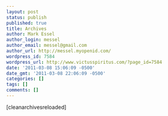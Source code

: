 ```yaml
---
layout: post
status: publish
published: true
title: Archives
author: Mark Essel
author_login: messel
author_email: messel@gmail.com
author_url: http://messel.myopenid.com/
wordpress_id: 7584
wordpress_url: http://www.victusspiritus.com/?page_id=7584
date: '2011-03-08 15:06:09 -0500'
date_gmt: '2011-03-08 22:06:09 -0500'
categories: []
tags: []
comments: []
---
```

<p>[cleanarchivesreloaded] </p>
